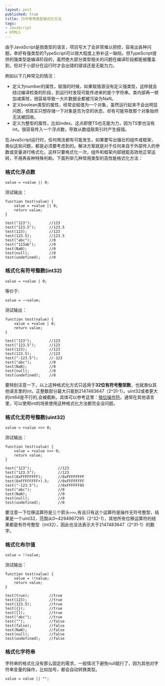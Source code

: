 ```yaml
---
layout: post
published: true
title: JS中常用类型格式化方法
tags:
- JavaScript
- HTML5
---
```


由于JavaScript是弱类型的语言，项目写大了会非常难以把控，容易出各种问题。幸好有强类型的TypeScript可以很大程度上弥补这一缺陷，但TypeScript提供的强类型是编译阶段的，虽然绝大部分类型相关的问题在编译阶段都能被覆盖到，但对于小部分在运行时才会出错的错误还是无能为力。

例如以下几种常见的情况：

* 定义为number的属性，赋值的时候，如果赋值源没有定义强类型，这样就会绕过编译检查的阶段，到运行时发现可能传进来的是个字符串。类内部再一顿加减乘除，很容易导致一大片数据全都被污染为NaN。
* 定义boolean类型的属性，经常会赋值为一个对象，虽然运行起来不会出明显问题，但其实只想存储一下对象是否为空的状态，却有可能导致那个对象始终无法被回收。
* 定义为整型的属性，比如index。这点即使TS也无能为力，因为TS里也没有int。很容易传入一个浮点数，导致从数组取索引时产生报错。

在JavaScript运行时，任何用法都有可能发生，如果要写出强壮的组件或框架，类似这些问题，都是必须要考虑到的。解决方案就是对于任何来自于外部传入的参数或变量进行格式化，这样只要格式化一次，组件和框架内部就能高效地正常运转，不用再各种特殊判断。下面列举几种常用类型的高性能格式化方法：

### 格式化浮点数

```
value = +value || 0;
```
测试输出：

```
function test(value) {
    value = +value || 0;
    return value;
}

test("123");		//123
test("123.5");		//123.5
test(123);			//123
test(123.5);		//123.5
test("abc");		//0
test("123ab");		//0
test(NaN);			//0
test(null);			//0
test(undefined);	//0

```

### 格式化有符号整数(int32)

```
value = +value | 0;
```
等价于:

```
value = ~~value;
```
测试输出：

```
function test(value) {
    value = +value | 0;
    return value;
}

test("123");		//123
test("123.5");		//123
test(123);			//123
test(123.5);		//123
test("-123.5");		//-123
test("abc");		//0
test(NaN);			//0
test(null);			//0
test(undefined);	//0

```
要特别注意一下，以上这种格式化方式只适用于**32位有符号整型数**，也就类似其他语言里的int，正整数部分最大只能到2147483647（2^31-1）。uint32或者更大的int64是不行的,会被截断。具体可以参考这里：[按位操作符](https://developer.mozilla.org/zh-CN/docs/Web/JavaScript/Reference/Operators/Bitwise_Operators)。通常在其他语言里，可以使用int的场景使用这种格式化方法都完全没问题。

### 格式化无符号整数(uint32)
```
value = +value >>> 0;
```
测试输出：

```
function test(value) {
    value = +value >>> 0;
    return value;
}

test("123");			//123
test("123.5");			//123
test(0xFFFFFFFF);		//0xFFFFFFFF
test(0xFFFFFFFF+).5;	//0xFFFFFFFF
test("-123.5");			//0xFFFFFF85
test("abc");			//0
test(NaN);				//0
test(null);				//0
test(undefined);		//0

```
要注意一下位移运算符是三个箭头`>>>`,有且只有这个运算符是操作无符号整型，结果是一个uint32，范围从0~4294967295（2^32-1），其他所有位移运算符的结果都是有符号整型（int32），因此也没法表示大于2147483647（2^31-1）的数字。


### 格式化布尔值

```
value = !!value;
```
测试输出：

```
function test(value) {
    value = !!value;
    return value;
}

test(true);			//true
test(123);			//true
test(123.5);		//true
test({});			//true
test([]);			//true
test("abc");		//true
test("");			//false
test(false);		//false
test(NaN);			//false
test(null);			//false
test(undefined);	//false

```

### 格式化字符串

字符串的格式化没有那么固定的需求，一般情况下避免null就行了，因为其他对字符串变量的操作，比如加号，都会自动转换类型。

```
value = value || "";
```

